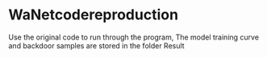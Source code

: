 # WaNetcodereproduction
Use the original code to run through the program,
The model training curve and backdoor samples are stored in the folder Result

